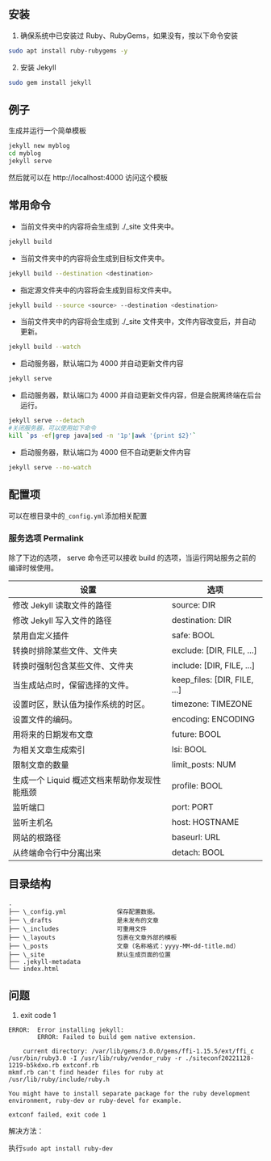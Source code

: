 ## 安装

1. 确保系统中已安装过 Ruby、RubyGems，如果没有，按以下命令安装

```bash
sudo apt install ruby-rubygems -y
```

2. 安装 Jekyll

```bash
sudo gem install jekyll
```

## 例子

生成并运行一个简单模板

```bash
jekyll new myblog
cd myblog
jekyll serve
```

然后就可以在 http://localhost:4000 访问这个模板

## 常用命令

- 当前文件夹中的内容将会生成到 ./\_site 文件夹中。

```bash
jekyll build
```

- 当前文件夹中的内容将会生成到目标文件夹<destination>中。

```bash
jekyll build --destination <destination>
```

- 指定源文件夹<source>中的内容将会生成到目标文件夹<destination>中。

```bash
jekyll build --source <source> --destination <destination>
```

- 当前文件夹中的内容将会生成到 ./\_site 文件夹中，文件内容改变后，并自动更新。

```bash
jekyll build --watch
```

- 启动服务器，默认端口为 4000 并自动更新文件内容

```bash
jekyll serve
```

- 启动服务器，默认端口为 4000 并自动更新文件内容，但是会脱离终端在后台运行。

```bash
jekyll serve --detach
#关闭服务器，可以使用如下命令
kill `ps -ef|grep java|sed -n '1p'|awk '{print $2}'`
```

- 启动服务器，默认端口为 4000 但不自动更新文件内容

```bash
jekyll serve --no-watch
```

## 配置项

可以在根目录中的`_config.yml`添加相关配置

### 服务选项 Permalink

除了下边的选项， serve 命令还可以接收 build 的选项，当运行网站服务之前的编译时候使用。

| 设置                         | 选项                           |
|----------------------------|------------------------------|
| 修改 Jekyll 读取文件的路径          | source: DIR                  |
| 修改 Jekyll 写入文件的路径          | destination: DIR             |
| 禁用自定义插件                    | safe: BOOL                   |
| 转换时排除某些文件、文件夹              | exclude: [DIR, FILE, ...]    |
| 转换时强制包含某些文件、文件夹            | include: [DIR, FILE, ...]    |
| 当生成站点时，保留选择的文件。            | keep_files: [DIR, FILE, ...] |
| 设置时区，默认值为操作系统的时区。          | timezone: TIMEZONE           |
| 设置文件的编码。                   | encoding: ENCODING           |
| 用将来的日期发布文章                 | future: BOOL                 |
| 为相关文章生成索引                  | lsi: BOOL                    |
| 限制文章的数量                    | limit_posts: NUM             |
| 生成一个 Liquid 概述文档来帮助你发现性能瓶颈 | profile: BOOL                |
| 监听端口                       | port: PORT                   |
| 监听主机名                      | host: HOSTNAME               |
| 网站的根路径                     | baseurl: URL                 |
| 从终端命令行中分离出来                | detach: BOOL                 |

## 目录结构

```
.
├── \_config.yml              保存配置数据。
├── \_drafts                  是未发布的文章
├── \_includes                可重用文件
├── \_layouts                 包裹在文章外部的模板
├── \_posts                   文章（名称格式：yyyy-MM-dd-title.md）
├── \_site                    默认生成页面的位置
├── .jekyll-metadata
└── index.html
```

## 问题

1. exit code 1

```log
ERROR:  Error installing jekyll:
        ERROR: Failed to build gem native extension.

    current directory: /var/lib/gems/3.0.0/gems/ffi-1.15.5/ext/ffi_c
/usr/bin/ruby3.0 -I /usr/lib/ruby/vendor_ruby -r ./siteconf20221128-1219-b5kdxo.rb extconf.rb
mkmf.rb can't find header files for ruby at /usr/lib/ruby/include/ruby.h

You might have to install separate package for the ruby development
environment, ruby-dev or ruby-devel for example.

extconf failed, exit code 1
```

解决方法：

执行`sudo apt install ruby-dev`
